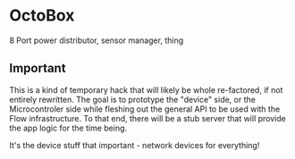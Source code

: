 # OctoBox
8 Port power distributor, sensor manager, thing

## Important
This is a kind of temporary hack that will likely be whole re-factored, if not entirely rewritten. The goal is to prototype the "device" side, or the Microcontroler side while fleshing out the general API to be used with the Flow infrastructure. To that end, there will be a stub server that will provide the app logic for the time being.

It's the device stuff that important - network devices for everything!
